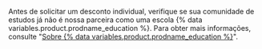 Antes de solicitar um desconto individual, verifique se sua comunidade de estudos já não é nossa parceira como uma escola {% data variables.product.prodname_education %}. Para obter mais informações, consulte "[Sobre {% data variables.product.prodname_education %}](/education/explore-the-benefits-of-teaching-and-learning-with-github-education/about-github-education)".
